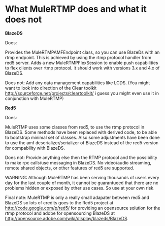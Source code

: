 # What MuleRTMP does and what it does not #

**BlazeDS**

Does:

Provides the MuleRTMPAMFEndpoint class, so you can use BlazeDs with an rtmp endpoint.
This is achieved by using the rtmp protocol handler from red5 server.
Adds a new MuleRTMPFlexSession to enable push capabilities to flex clients over rtmp
protocol.
It should work with versions 3.x and 4.x of BlazeDS.

Does not:
Add any data management capabilities like LCDS.
(You might want to look into direction of the Clear toolkit http://sourceforge.net/projects/cleartoolkit/ i guess you might even use it in conjunction with MuleRTMP)

**Red5**

Does:

MuleRTMP uses some classes from red5, to use the rtmp protocol in BlazeDS.
Some methods have been replaced with derived code, to be able to bootstrap minimal set of classes. Also some adjustments have been done to use the amf deserializer/serializer of BlazeDS instead of the red5 version for compability with BlazeDS.

Does not:
Provide anything else then the RTMP protocol and the possibility to make rpc calls/use messaging in BlazeDS. No video/audio streaming, remote shared objects, or other features of red5 are supported.


WARNING:
Although MuleRTMP has been serving thousands of users every day for the last couple of month, it cannot be guarantueed that there are no problems hidden or exposed by other use cases. So use at your own risk.

Final note:
MuleRTMP is only a really small adapater between red5 and BlazeDS so lots of credits goes to the Red5 project at http://code.google.com/p/red5/ for providing an opensource solution for the rtmp protocol and adobe for opensourcing BlazeDS at http://opensource.adobe.com/wiki/display/blazeds/BlazeDS.
